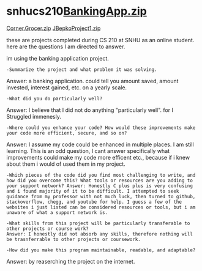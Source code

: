# snhucs210[BankingApp.zip](https://github.com/Hellen710/snhucs210/files/10252783/BankingApp.zip)
[Corner.Grocer.zip](https://github.com/Hellen710/snhucs210/files/10252784/Corner.Grocer.zip)
[JBepkoProject1.zip](https://github.com/Hellen710/snhucs210/files/10252785/JBepkoProject1.zip)

these are projects completed during CS 210 at SNHU as an online student. here are the questions I am directed to answer. 

im using the banking application project. 

    -Summarize the project and what problem it was solving.
   Answer: a banking application. could tell you amount saved, amount invested, interest gained, etc. on a yearly scale. 
    
    -What did you do particularly well?
   Answer: I believe that I did not do anything "particularly well". for I Struggled immenesly. 
    
    -Where could you enhance your code? How would these improvements make your code more efficient, secure, and so on?
  Answer: I assume my code could be enhanced in multiple places. I am still learning. This is an odd question, I cant answer specifically what improvements could make my code more efficent etc., because if i knew about them i would of used them in my project. 
    
    -Which pieces of the code did you find most challenging to write, and how did you overcome this? What tools or resources are you adding to your support network? Answer: Honestly C plus plus is very confusing and i found majority of it to be difficult. I attempted to seek guidance from my professor with not much luck, then turned to github, stackoverflow, chegg, and youtube for help. I guess a few of the websites i just listed can be considered resources or tools, but i am unaware of what a support network is. 
    
    -What skills from this project will be particularly transferable to other projects or course work?
    Answer: I honestly did not absorb any skills, therefore nothing will be trasnferrable to other projects or coursework. 
    
    -How did you make this program maintainable, readable, and adaptable?
Answer: by reaserching the project on the internet. 
